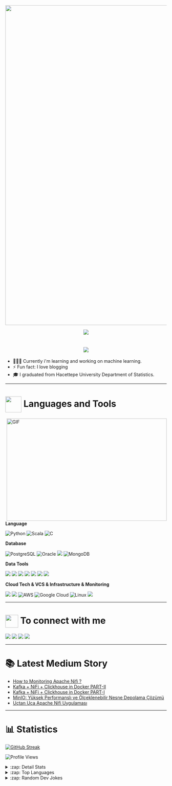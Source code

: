 
<img align="center" src="https://user-images.githubusercontent.com/62502140/141346916-1f6a0b40-8f97-4f8d-9e80-5a12bf11dbf2.gif" width="1000px">

<p align="center">
  <img src="https://capsule-render.vercel.app/api?type=waving&color=gradient&height=60&section=footer"/>
</p>


<h1 align="center">
  <a href="https://git.io/typing-svg">
    <img src="https://readme-typing-svg.herokuapp.com/?lines=Hello,+There!+👋;My+name+is+Burak;I'm+Jr.Data+Scientist...;Nice+to+meet+you!&center=true&size=30&font=Rubik+Glitch">
  </a>
</h1>
 

<!-- Vidaloka -->

- 👨🏽‍💻 Currently i'm learning and working on machine learning. 
- ⚡ Fun fact: I love blogging
- 🎓 I graduated from Hacettepe University Department of Statistics.



*********************************
<h1 align="left"><img align="center" src="https://github.com/TheDudeThatCode/TheDudeThatCode/blob/master/Assets/Developer.gif" width="50"> Languages and Tools</h1>

<img align="right" alt="GIF" src="https://github.com/abhisheknaiidu/abhisheknaiidu/blob/master/code.gif?raw=true" width="500" height="320" />

**Language**

![Python](https://img.shields.io/badge/-Python-black?style=flat-square&logo=Python)
![Scala](https://img.shields.io/badge/-Scala-black?style=flat-square&logo=Scala)
![C](https://img.shields.io/badge/-C-black?style=flat-square&logo=c)

**Database**

![PostgreSQL](https://img.shields.io/badge/-PostgreSQL-336791?style=flat-square&logo=postgresql)
![Oracle](https://img.shields.io/badge/Oracle_DB-F80000?style=flat&logo=oracle&logoColor=white)
![](https://img.shields.io/badge/Elasticsearch-005571?style=flat&logo=elasticsearch&logoColor=white)
![MongoDB](https://img.shields.io/badge/-MongoDB-black?style=flat-square&logo=mongodb)

**Data Tools**

![](https://img.shields.io/badge/Machine_Learning-FF6F61?style=flat&logoColor=white)
![](https://img.shields.io/badge/Kibana-005571?style=flat&logo=kibana&logoColor=white)
![](https://img.shields.io/badge/NiFi-017081?style=flat&logo=apache-nifi&logoColor=white)
![](https://img.shields.io/badge/Airflow-017CEE?style=flat&logo=apache-airflow&logoColor=white)
![](https://img.shields.io/badge/Kafka-231F20?style=flat&logo=apache-kafka&logoColor=white)
![](https://img.shields.io/badge/Spark-E25A1C?style=flat&logo=apache-spark&logoColor=white)
![](https://img.shields.io/badge/Hadoop-DAA520?style=flat&logo=hadoop&logoColor=white)

**Cloud Tech & VCS & Infrastructure & Monitoring**

![](https://img.shields.io/badge/Docker-2496ED?style=flat&logo=docker&logoColor=white)
![](https://img.shields.io/badge/Git-F05032?style=flat&logo=git&logoColor=white)
![AWS](https://img.shields.io/badge/-AWS-000?&logo=Amazon-AWS&logoColor=F90)
![Google Cloud](https://img.shields.io/badge/Google%20Cloud-black?style=flat-square&logo=google-cloud)
![Linux](https://img.shields.io/badge/-Linux-black?style=flat-square&logo=Linux)
![](https://img.shields.io/badge/Grafana-F46800?style=flat&logo=grafana&logoColor=white)

</p>


*********************************
<h1 align="left"><img align="center" src="https://github.com/TheDudeThatCode/TheDudeThatCode/blob/master/Assets/Earth.gif" width="40"> To connect with me </h1>

[<img src="https://img.shields.io/badge/linkedin-%230077B5.svg?&style=for-the-badge&logo=linkedin&logoColor=white"/>](https://www.linkedin.com/in/burak-u%C4%9Fur/)
[<img src="https://img.shields.io/badge/medium-%2312100E.svg?&style=for-the-badge&logo=medium&logoColor=white"/>](https://medium.com/@burakugur)
[<img src="https://img.shields.io/badge/Web Site-Link-blue"/>](https://burakugurr.github.io/)
[![](https://img.shields.io/twitter/follow/burakugur?style=social)](https://www.twitter.com/bburakuugur)
*********************************

# 📚 Latest Medium Story
<!-- MEDIUM-STORY-LIST:START -->
- [How to Monitoring Apache Nifi ?](https://towardsdev.com/how-to-monitoring-apache-nifi-3164a06be7c2?source=rss-aad1280b942f------2)
- [Kafka + NiFi + Clickhouse in Docker PART-II](https://towardsdev.com/kafka-nifi-clickhouse-in-docker-part-ii-41d1bda2df38?source=rss-aad1280b942f------2)
- [Kafka + NiFi + Clickhouse in Docker  PART-I](https://towardsdev.com/build-kafka-nifi-clickhouse-in-docker-part-i-45fa08ffb5e3?source=rss-aad1280b942f------2)
- [MinIO: Yüksek Performanslı ve Ölçeklenebilir Nesne Depolama Çözümü](https://burakugur.medium.com/minio-y%C3%BCksek-performansl%C4%B1-ve-%C3%B6l%C3%A7eklenebilir-nesne-depolama-%C3%A7%C3%B6z%C3%BCm%C3%BC-0f550f27984c?source=rss-aad1280b942f------2)
- [Uçtan Uca Apache Nifi Uygulaması](https://burakugur.medium.com/u%C3%A7tan-uca-apache-nifi-uygulamas%C4%B1-3f2e04ced49e?source=rss-aad1280b942f------2)
<!-- MEDIUM-STORY-LIST:END -->

*********************************
# 📊 Statistics
[![GitHub Streak](https://github-readme-streak-stats.herokuapp.com/?user=burakugurr)](https://git.io/streak-stats)

![Profile Views](https://komarev.com/ghpvc/?username=burakugurr)

<details>
  <summary>:zap: Detail Stats </summary>
 
  ![Burak's github stats](https://github-readme-stats.vercel.app/api?username=burakugurr&show_icons=true&theme=codeSTACKr)
  
  <img src="https://activity-graph.herokuapp.com/graph?username=burakugurr&theme=react-dark&bg_color=20232a&hide_border=true" width="100%"/>
 
</details>

<details>
  <summary>:zap: Top Languages </summary>
 
 [![Top Langs](https://github-readme-stats.vercel.app/api/top-langs/?username=burakugurr&theme=codeSTACKr)](https://github.com/anuraghazra/github-readme-stats)
 
</details>
  
<details>
 <summary>:zap: Random Dev Jokes </summary>
 
 <a href="https://readme-jokes.vercel.app"><img align="center" src="https://readme-jokes.vercel.app/api?bgColor=%236C8BC9&qColor=%23ffffff&aColor=%23455A64&borderColor=%23455A64" alt="README Jokes"></a>
 
</details>






